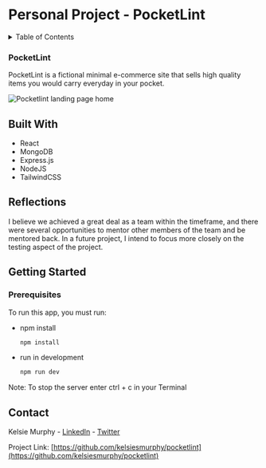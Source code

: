 # Personal Project - PocketLint

<!-- TABLE OF CONTENTS -->
<details>
  <summary>Table of Contents</summary>
  <ol>
    <li>
      <a href="#about">About</a>
      <ul>
        <li><a href="#built-with">Built With</a></li>
        <li><a href="#reflections">Reflections</a></li>
      </ul>
    </li>
    <li>
      <a href="#getting-started">Getting Started</a>
      <ul>
        <li><a href="#installation">Installation</a></li>
      </ul>
    </li>
    <li><a href="#contact">Contact</a></li>
    <li><a href="#acknowledgments">Acknowledgments</a></li>
  </ol>
</details>



<!-- ABOUT -->
### PocketLint

PocketLint is a fictional minimal e-commerce site that sells high quality items you would carry everyday in your pocket.

<img align="center" src="https://user-images.githubusercontent.com/77012426/215357993-4820f91b-c4f4-4cba-ab64-1fdffa60bfcc.jpg" alt="Pocketlint landing page home">


<!-- BUILT WITH -->
## Built With

* React
* MongoDB
* Express.js
* NodeJS
* TailwindCSS

<!-- REFLECTIONS -->
## Reflections
I believe we achieved a great deal as a team within the timeframe, and there were several opportunities to mentor other members of the team and be mentored back. In a future project, I intend to focus more closely on the testing aspect of the project.

<!-- GETTING STARTED -->
## Getting Started
### Prerequisites

To run this app, you must run: 
* npm install
  ```sh
  npm install
  ```

* run in development
  ```sh
  npm run dev
  ```

Note: To stop the server enter ctrl + c in your Terminal



<!-- CONTACT -->
## Contact

Kelsie Murphy - [LinkedIn](https://www.linkedin.com/in/kelsiesmurphy/) - [Twitter](https://twitter.com/kelsiesmurphy)

Project Link: [https://github.com/kelsiesmurphy/pocketlint](https://github.com/kelsiesmurphy/pocketlint)
